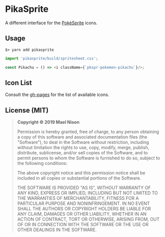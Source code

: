# PikaSprite

A different interface for the [PokéSprite](https://github.com/msikma/pokesprite) icons.

## Usage

```
$> yarn add pikasprite
```

```js
import 'pikasprite/build/spritesheet.css';

const Pikachu = () => <i className={`pkspr-pokemon-pikachu`}/>;
```

## Icon List

Consult the [gh-pages](https://arcanis.github.io/pikasprite) for the list of available icons.

## License (MIT)

> **Copyright © 2019 Mael Nison**
>
> Permission is hereby granted, free of charge, to any person obtaining a copy of this software and associated documentation files (the "Software"), to deal in the Software without restriction, including without limitation the rights to use, copy, modify, merge, publish, distribute, sublicense, and/or sell copies of the Software, and to permit persons to whom the Software is furnished to do so, subject to the following conditions:
>
> The above copyright notice and this permission notice shall be included in all copies or substantial portions of the Software.
>
> THE SOFTWARE IS PROVIDED "AS IS", WITHOUT WARRANTY OF ANY KIND, EXPRESS OR IMPLIED, INCLUDING BUT NOT LIMITED TO THE WARRANTIES OF MERCHANTABILITY, FITNESS FOR A PARTICULAR PURPOSE AND NONINFRINGEMENT. IN NO EVENT SHALL THE AUTHORS OR COPYRIGHT HOLDERS BE LIABLE FOR ANY CLAIM, DAMAGES OR OTHER LIABILITY, WHETHER IN AN ACTION OF CONTRACT, TORT OR OTHERWISE, ARISING FROM, OUT OF OR IN CONNECTION WITH THE SOFTWARE OR THE USE OR OTHER DEALINGS IN THE SOFTWARE.

